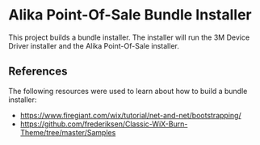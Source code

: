 # Alika Point-Of-Sale Bundle Installer

This project builds a bundle installer.  The installer will run the 
3M Device Driver installer and the Alika Point-Of-Sale installer.

## References

The following resources were used to learn about how to build a bundle installer:

- https://www.firegiant.com/wix/tutorial/net-and-net/bootstrapping/
- https://github.com/frederiksen/Classic-WiX-Burn-Theme/tree/master/Samples
